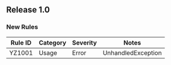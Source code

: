 ## Release 1.0

### New Rules

Rule ID | Category | Severity | Notes
--------|----------|----------|--------------------
YZ1001  |  Usage   |  Error   | UnhandledException
